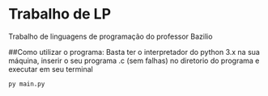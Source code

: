 # Trabalho de LP
 Trabalho de linguagens de programação do professor Bazilio

##Como utilizar o programa:
Basta ter o interpretador do python 3.x na sua máquina, inserir o seu programa .c (sem falhas) no diretorio do programa e executar em seu terminal<br>
```bash
py main.py
```
